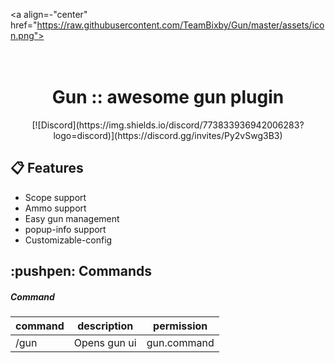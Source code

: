 <a align=-"center" href="https://raw.githubusercontent.com/TeamBixby/Gun/master/assets/icon.png">      </a>
<h1 align="center"><br>Gun :: awesome gun plugin</h1>
<p align="center">[![Discord](https://img.shields.io/discord/773833936942006283?logo=discord)](https://discord.gg/invites/Py2vSwg3B3) </p>

## :clipboard: Features

* Scope support
* Ammo support
* Easy gun management
* popup-info support
* Customizable-config

## :pushpen: Commands

##### Command
|command|description|permission|
|---|---|---|
|/gun|Opens gun ui|gun.command|